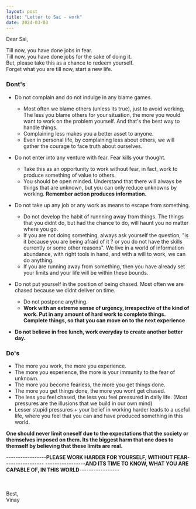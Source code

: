 ```yaml
---
layout: post
title: "Letter to Sai - work"
date: 2024-03-03
---
```


Dear Sai,

Till now, you have done jobs in fear.<br>
Till now, you have done jobs for the sake of doing it. <br>
But, please take this as a chance to redeem yourself. <br>
Forget what you are till now, start a new life. <br>

### Dont's
* Do not complain and do not indulge in any blame games. 
    * Most often we blame others (unless its true), just to avoid working, The less you blame others for your situation, the more you would want to work on the problem yourself. And that's the best way to handle things.
    * Complaining less makes you a better asset to anyone.
    * Even in personal life, by complaining less about others, we will gather the courage to face truth about ourselves.
* Do not enter into any venture with fear. Fear kills your thought.

    - Take this as an opportunity to work without fear, in fact, work to produce something of value to others.
    - You should be open minded. Understand that there will always be things that are unknown, but you can only reduce unknowns by working. **Remember action produces information.**

* Do not take up any job or any work as means to escape from something. 
    - Do not develop the habit of runnning away from things. The things that you didnt do, but had the chance to do, will haunt you no matter where you go.
    - If you are not doing something, always ask yourself the question, "is it because you are being afraid of it ? or you do not have the skills currently or some other reasons". We live in a world of information abundance, with right tools in hand, and with a will to work, we can do anything.
    - If you are running away from something, then you have already set your limits and your life will be within these bounds.


* Do not put yourself in the position of being chased. Most often we are chased because we didnt deliver on time.
    * Do not postpone anything.
    * **Work with an extreme sense of urgency, irrespective of the kind of work. Put in any amount of hard work to complete things. Complete things, so that you can move on to the next experience** 
* **Do not believe in free lunch, work everyday to create another better day.**


### Do's
* The more you work, the more you experience.
* The more you experience, the more is your immunity to the fear of unknown.
* The more you become fearless, the more you get things done.
* The more you get things done, the more you wont get chased.
* The less you feel chased, the less you feel pressured in daily life. (Most pressures are the illusions that we build in our own mind)
* Lesser stupid pressures + your belief in working harder leads to a useful life, where you feel that you can and have produced something in this world.


**One should never limit oneself due to the expectations that the society or themselves imposed on them. Its the biggest harm that one does to themself by believing that these limits are real.**

-----------------**PLEASE WORK HARDER FOR YOURSELF, WITHOUT FEAR**-----------------
-----------------**AND ITS TIME TO KNOW, WHAT YOU ARE CAPABLE OF, IN THIS WORLD**-----------------

<br>
<br>
Best,<br>
Vinay